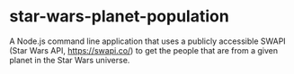 # star-wars-planet-population
A Node.js command line application that uses a publicly accessible SWAPI (Star Wars API, https://swapi.co/) to get the people that are from a given planet in the Star Wars universe.
